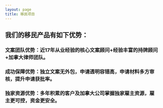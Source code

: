 ```yaml
---
layout: page
title: 移民项目
---
```


## 我们的移民产品有如下优势：

### 文案团队优势：近17年从业经验的核心文案顾问+经验丰富的持牌顾问+加拿大律师团队。

### 成功保障优势：独立文案无外包，申请透明容错高，申请材料多方审核，提升申请获批率。

### 独家资源优势：多年积累的客户及加拿大公司掌握独家雇主资源，雇主更可控，资金更安全。
